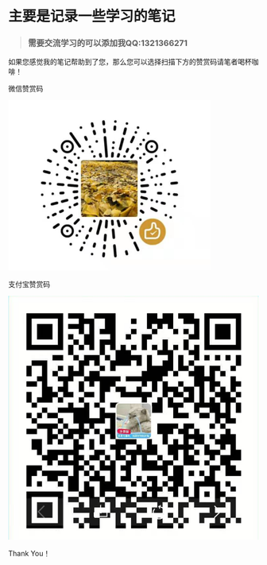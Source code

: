 # 主要是记录一些学习的笔记

> ### 需要交流学习的可以添加我QQ:1321366271

如果您感觉我的笔记帮助到了您，那么您可以选择扫描下方的赞赏码请笔者喝杯咖啡！

微信赞赏码

![1551161065403](assets/1551161065403.png)

支付宝赞赏码

![1551161109564](assets/1551161109564.png)

Thank You！